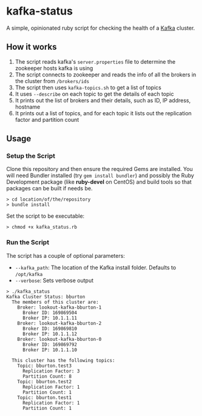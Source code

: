 # kafka-status

A simple, opinionated ruby script for checking the health of a [Kafka](https://kafka.apache.org/) cluster.

## How it works

1. The script reads kafka's `server.properties` file to determine the zookeeper hosts kafka is using
2. The script connects to zookeeper and reads the info of all the brokers in the cluster from `/brokers/ids`
3. The script then uses `kafka-topics.sh` to get a list of topics
4. It uses `--describe` on each topic to get the details of each topic
5. It prints out the list of brokers and their details, such as ID, IP address, hostname
6. It prints out a list of topics, and for each topic it lists out the replication factor and partition count

## Usage

### Setup the Script

Clone this repository and then ensure the required Gems are installed. You will need Bundler installed (try ``gem install bundler``) and possibly the Ruby Development package (like **ruby-devel** on CentOS) and build tools so that packages can be built if needs be.

```
> cd location/of/the/repository
> bundle install
```

Set the script to be executable:

```
> chmod +x kafka_status.rb
```

### Run the Script

The script has a couple of optional parameters:

- ```--kafka_path```: The location of the Kafka install folder. Defaults to ```/opt/kafka```
- ```--verbose```: Sets verbose output

```
> ./kafka_status
Kafka Cluster Status: bburton
  The members of this cluster are:
    Broker: lookout-kafka-bburton-1
      Broker ID: 169869504
      Broker IP: 10.1.1.11
    Broker: lookout-kafka-bburton-2
      Broker ID: 169869810
      Broker IP: 10.1.1.12
    Broker: lookout-kafka-bburton-0
      Broker ID: 169869792
      Broker IP: 10.1.1.10

  This cluster has the following topics:
    Topic: bburton.test3
      Replication Factor: 3
      Partition Count: 8
    Topic: bburton.test2
      Replication Factor: 1
      Partition Count: 1
    Topic: bburton.test1
      Replication Factor: 1
      Partition Count: 1
```
